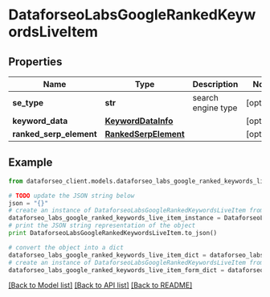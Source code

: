 # DataforseoLabsGoogleRankedKeywordsLiveItem


## Properties

Name | Type | Description | Notes
------------ | ------------- | ------------- | -------------
**se_type** | **str** | search engine type | [optional] 
**keyword_data** | [**KeywordDataInfo**](KeywordDataInfo.md) |  | [optional] 
**ranked_serp_element** | [**RankedSerpElement**](RankedSerpElement.md) |  | [optional] 

## Example

```python
from dataforseo_client.models.dataforseo_labs_google_ranked_keywords_live_item import DataforseoLabsGoogleRankedKeywordsLiveItem

# TODO update the JSON string below
json = "{}"
# create an instance of DataforseoLabsGoogleRankedKeywordsLiveItem from a JSON string
dataforseo_labs_google_ranked_keywords_live_item_instance = DataforseoLabsGoogleRankedKeywordsLiveItem.from_json(json)
# print the JSON string representation of the object
print DataforseoLabsGoogleRankedKeywordsLiveItem.to_json()

# convert the object into a dict
dataforseo_labs_google_ranked_keywords_live_item_dict = dataforseo_labs_google_ranked_keywords_live_item_instance.to_dict()
# create an instance of DataforseoLabsGoogleRankedKeywordsLiveItem from a dict
dataforseo_labs_google_ranked_keywords_live_item_form_dict = dataforseo_labs_google_ranked_keywords_live_item.from_dict(dataforseo_labs_google_ranked_keywords_live_item_dict)
```
[[Back to Model list]](../README.md#documentation-for-models) [[Back to API list]](../README.md#documentation-for-api-endpoints) [[Back to README]](../README.md)


